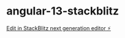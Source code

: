 # angular-13-stackblitz

[Edit in StackBlitz next generation editor ⚡️](https://stackblitz.com/~/github.com/madhu1908/angular-13-stackblitz)